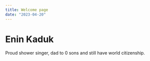 ```yaml
---
title: Welcome page
date: "2023-04-20"
---
```


# Enin Kaduk

Proud shower singer, dad to 0 sons and still have world citizenship.

